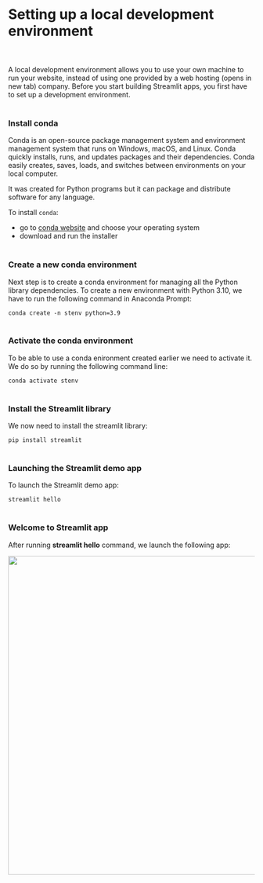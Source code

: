 # Setting up a local development environment <br><br/>

A local development environment allows you to use your own machine to run your website, instead of using one provided by a web hosting (opens in new tab) company.
Before you start building Streamlit apps, you first have to set up a development environment. 
<br><br/>

### Install conda
Conda is an open-source package management system and environment management system that runs on Windows, macOS, and Linux.
Conda quickly installs, runs, and updates packages and their dependencies. Conda easily creates, saves, loads, and switches between environments on your local computer.

It was created for Python programs but it can package and distribute software for any language.

To install `conda`:
- go to [conda website](https://docs.conda.io/en/latest/miniconda.html) and choose your operating system
- download and run the installer 
<br><br/>

### Create a new conda environment
Next step is to create a conda environment for managing all the Python library dependencies.
To create a new environment with Python 3.10, we have to run the following command in Anaconda Prompt:

`conda create -n stenv python=3.9`
<br><br/>

### Activate the conda environment
To be able to use a conda enironment created earlier we need to activate it. We do so by running the following command line:

`conda activate stenv`
<br><br/>

### Install the Streamlit library
We now need to install the streamlit library:

`pip install streamlit`
<br><br/>


### Launching the Streamlit demo app
To launch the Streamlit demo app:

`streamlit hello`
<br><br/>

### Welcome to Streamlit app
After running **streamlit hello** command, we launch the following app:

<p align="center">
<img width="650em" src="https://github.com/mBohunickaCharles/30DaysofStreamlit/blob/master/Day_1/stramlit%20hello.gif" align = "center"/>
</p>

